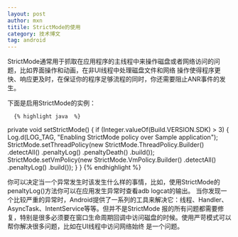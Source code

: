 ```yaml
---
layout: post
author: mxn
titile: StrictMode的使用
category: 技术博文
tag: android
---
```


StrictMode通常用于抓取在应用程序的主线程中来操作磁盘或者网络访问的问题，比如界面操作和动画，在非UI线程中处理磁盘文件和网络
操作使得程序更快、响应更及时，在保证你的程序足够流程的同时，你还需要阻止ANR事件的发生。

下面是启用StrictMode的实例：

      {% highlight java  %}
 private void setStrictMode() {
        if (Integer.valueOf(Build.VERSION.SDK) > 3) {
            Log.d(LOG_TAG, "Enabling StrictMode policy over Sample application");
            StrictMode.setThreadPolicy(new StrictMode.ThreadPolicy.Builder()
                    .detectAll()
                    .penaltyLog()
                    .penaltyDeath()
                    .build());
            StrictMode.setVmPolicy(new StrictMode.VmPolicy.Builder()
                    .detectAll()
                    .penaltyLog()
                    .build());
        }
    }
     {% endhighlight %}
     
你可以决定当一个异常发生时该发生什么样的事情，比如，使用StrictMode的penaltyLog()方法你可以在应用发生异常时查看adb logcat的输出。
当你发现一个比较严重的异常时，Android提供了一系列的工具来解决它：线程、Handler、AsyncTask、IntentService等等。但并不是StrictMode
报的所有问题都需要修复，特别是很多必须要在窗口生命周期回调中访问磁盘的时候。使用严苛模式可以帮你解决很多问题，比如在UI线程中访问网络始终
是一个问题。